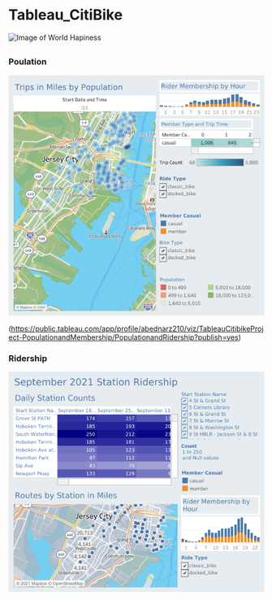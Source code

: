 # Tableau_CitiBike

![Image of World Hapiness](https://loving-newyork.com/wp-content/uploads/2017/07/Citi-Bike-New-York-180426115904002-1600x800.jpg)


##



### Poulation 

![image](resourcesTableau/Population%20and%20Ridership.png)


(https://public.tableau.com/app/profile/abednarz210/viz/TableauCitibikeProject-PopulationandMembership/PopulationandRidership?publish=yes)


### Ridership 
![image](resourcesTableau/Ridership%20by%20Station.png)
